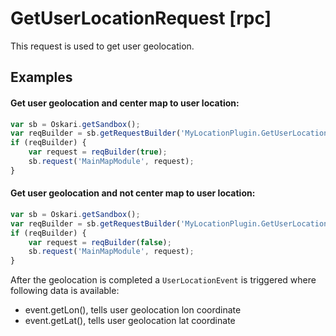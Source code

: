 # GetUserLocationRequest [rpc]

This request is used to get user geolocation.

## Examples

#### Get user geolocation and center map to user location:
```javascript
var sb = Oskari.getSandbox();
var reqBuilder = sb.getRequestBuilder('MyLocationPlugin.GetUserLocationRequest');
if (reqBuilder) {
	var request = reqBuilder(true);
    sb.request('MainMapModule', request);
}
```

#### Get user geolocation and not center map to user location:
```javascript
var sb = Oskari.getSandbox();
var reqBuilder = sb.getRequestBuilder('MyLocationPlugin.GetUserLocationRequest');
if (reqBuilder) {
	var request = reqBuilder(false);
    sb.request('MainMapModule', request);
}
```

After the geolocation is completed a ``UserLocationEvent`` is triggered where following data is available:
- event.getLon(), tells user geolocation lon coordinate
- event.getLat(), tells user geolocation lat coordinate
